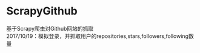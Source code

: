 # ScrapyGithub
基于Scrapy爬虫对Github网站的抓取  
2017/10/19：模拟登录，并抓取用户的repositories,stars,followers,following数量

